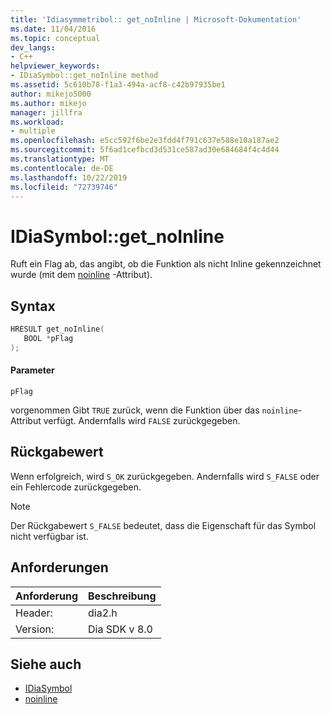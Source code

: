 ```yaml
---
title: 'Idiasymmetribol:: get_noInline | Microsoft-Dokumentation'
ms.date: 11/04/2016
ms.topic: conceptual
dev_langs:
- C++
helpviewer_keywords:
- IDiaSymbol::get_noInline method
ms.assetid: 5c610b78-f1a3-494a-acf8-c42b97935be1
author: mikejo5000
ms.author: mikejo
manager: jillfra
ms.workload:
- multiple
ms.openlocfilehash: e5cc592f6be2e3fdd4f791c637e588e10a187ae2
ms.sourcegitcommit: 5f6ad1cefbcd3d531ce587ad30e684684f4c4d44
ms.translationtype: MT
ms.contentlocale: de-DE
ms.lasthandoff: 10/22/2019
ms.locfileid: "72739746"
---
```

# <a name="idiasymbolget_noinline"></a>IDiaSymbol::get_noInline
Ruft ein Flag ab, das angibt, ob die Funktion als nicht Inline gekennzeichnet wurde (mit dem [noinline](/cpp/cpp/noinline) -Attribut).

## <a name="syntax"></a>Syntax

```C++
HRESULT get_noInline(
   BOOL *pFlag
);
```

#### <a name="parameters"></a>Parameter
 `pFlag`

vorgenommen Gibt `TRUE` zurück, wenn die Funktion über das `noinline`-Attribut verfügt. Andernfalls wird `FALSE` zurückgegeben.

## <a name="return-value"></a>Rückgabewert
 Wenn erfolgreich, wird `S_OK` zurückgegeben. Andernfalls wird `S_FALSE` oder ein Fehlercode zurückgegeben.

> [!NOTE]
> Der Rückgabewert `S_FALSE` bedeutet, dass die Eigenschaft für das Symbol nicht verfügbar ist.

## <a name="requirements"></a>Anforderungen

|Anforderung|Beschreibung|
|-----------------|-----------------|
|Header:|dia2.h|
|Version:|Dia SDK v 8.0|

## <a name="see-also"></a>Siehe auch
- [IDiaSymbol](../../debugger/debug-interface-access/idiasymbol.md)
- [noinline](/cpp/cpp/noinline)